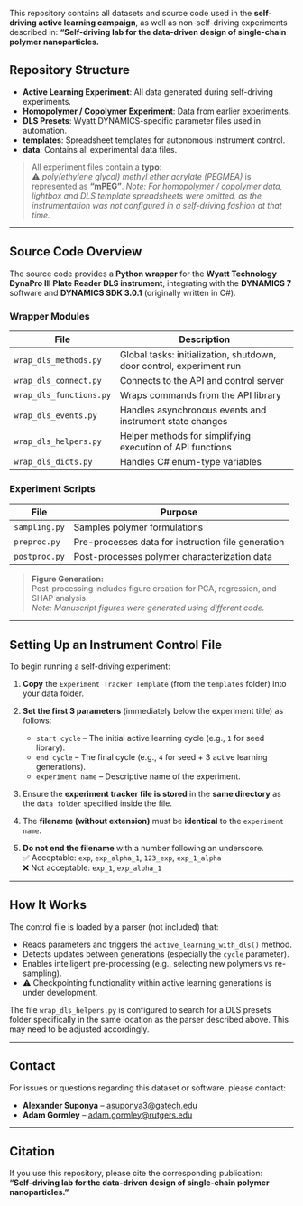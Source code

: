 This repository contains all datasets and source code used in the **self-driving active learning campaign**, as well as non-self-driving experiments described in: **“Self-driving lab for the data-driven design of single-chain polymer nanoparticles.**

## Repository Structure

- **Active Learning Experiment**: All data generated during self-driving experiments.
- **Homopolymer / Copolymer Experiment**: Data from earlier experiments.
- **DLS Presets**: Wyatt DYNAMICS-specific parameter files used in automation.
- **templates**: Spreadsheet templates for autonomous instrument control.
- **data**: Contains all experimental data files.

> All experiment files contain a **typo**:  
> ⚠️ _poly(ethylene glycol) methyl ether acrylate (PEGMEA)_ is represented as **“mPEG”**.
_Note: For homopolymer / copolymer data, lightbox and DLS template spreadsheets were omitted,
as the instrumentation was not configured in a self-driving fashion at that time._

---

## Source Code Overview

The source code provides a **Python wrapper** for the **Wyatt Technology DynaPro III Plate Reader DLS instrument**, integrating with the **DYNAMICS 7** software and **DYNAMICS SDK 3.0.1** (originally written in C#).

### Wrapper Modules

| File | Description |
|------|-------------|
| `wrap_dls_methods.py` | Global tasks: initialization, shutdown, door control, experiment run |
| `wrap_dls_connect.py` | Connects to the API and control server |
| `wrap_dls_functions.py` | Wraps commands from the API library |
| `wrap_dls_events.py` | Handles asynchronous events and instrument state changes |
| `wrap_dls_helpers.py` | Helper methods for simplifying execution of API functions |
| `wrap_dls_dicts.py` | Handles C# enum-type variables |

### Experiment Scripts

| File | Purpose |
|------|---------|
| `sampling.py` | Samples polymer formulations |
| `preproc.py` | Pre-processes data for instruction file generation |
| `postproc.py` | Post-processes polymer characterization data |

> **Figure Generation:**  
> Post-processing includes figure creation for PCA, regression, and SHAP analysis.  
> _Note: Manuscript figures were generated using different code._

---

## Setting Up an Instrument Control File

To begin running a self-driving experiment:

1. **Copy** the `Experiment Tracker Template` (from the `templates` folder) into your data folder.

2. **Set the first 3 parameters** (immediately below the experiment title) as follows:
   - `start cycle` – The initial active learning cycle (e.g., `1` for seed library).
   - `end cycle` – The final cycle (e.g., `4` for seed + 3 active learning generations).
   - `experiment name` – Descriptive name of the experiment.

3. Ensure the **experiment tracker file is stored** in the **same directory** as the `data folder` specified inside the file.

4. The **filename (without extension)** must be **identical** to the `experiment name`.

5. **Do not end the filename** with a number following an underscore.  
   ✅ Acceptable: `exp`, `exp_alpha_1`, `123_exp`, `exp_1_alpha`  
   ❌ Not acceptable: `exp_1`, `exp_alpha_1`

---

## How It Works

The control file is loaded by a parser (not included) that:
- Reads parameters and triggers the `active_learning_with_dls()` method.
- Detects updates between generations (especially the `cycle` parameter).
- Enables intelligent pre-processing (e.g., selecting new polymers vs re-sampling).
- ⚠️ Checkpointing functionality within active learning generations is under development.

The file `wrap_dls_helpers.py` is configured to search for a DLS presets folder specifically in the same location as the parser described above.
This may need to be adjusted accordingly.

---

## Contact

For issues or questions regarding this dataset or software, please contact:

- **Alexander Suponya** – [asuponya3@gatech.edu](mailto:asuponya3@gatech.edu)  
- **Adam Gormley** – [adam.gormley@rutgers.edu](mailto:adam.gormley@rutgers.edu)

---

## Citation

If you use this repository, please cite the corresponding publication:  
**“Self-driving lab for the data-driven design of single-chain polymer nanoparticles.”**
